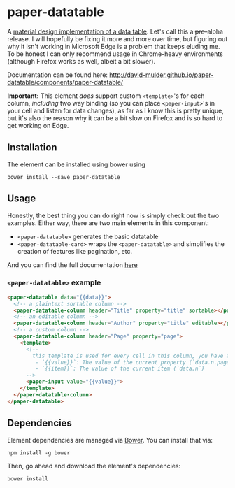 # paper-datatable

A [material design implementation of a data table](https://www.google.com/design/spec/components/data-tables.html). Let's call this a ~~pre-~~alpha release. I will hopefully be fixing it more and more over time, but figuring out why it isn't working in Microsoft Edge is a problem that keeps eluding me. To be honest I can only recommend usage in Chrome-heavy environments (although Firefox works as well, albeit a bit slower).

Documentation can be found here: http://david-mulder.github.io/paper-datatable/components/paper-datatable/

**Important:** This element *does* support custom `<template>`'s for each column, *including* two way binding (so you can place `<paper-input>`'s in your cell and listen for data changes), as far as I know this is pretty unique, but it's also the reason why it can be a bit slow on Firefox and is so hard to get working on Edge.

## Installation

The element can be installed using bower using

    bower install --save paper-datatable

## Usage

Honestly, the best thing you can do right now is simply check out the two examples. Either way, there are two main elements in this component:

 - `<paper-datatable>` generates the basic datatable
 - `<paper-datatable-card>` wraps the `<paper-datatable>` and simplifies the creation of features like pagination, etc.

And you can find the full documentation [here](http://david-mulder.github.io/paper-datatable/components/paper-datatable/)

### `<paper-datatable>` example

```html
<paper-datatable data="{{data}}">
  <!-- a plaintext sortable column -->
  <paper-datatable-column header="Title" property="title" sortable></paper-datatable-column>
  <!-- an editable column -->
  <paper-datatable-column header="Author" property="title" editable></paper-datatable-column>
  <!-- a custom column -->
  <paper-datatable-column header="Page" property="page">
	<template>
	  <!--
		this template is used for every cell in this column, you have access to:
		 - `{{value}}`: The value of the current property (`data.n.page`)
		 - `{{item}}`: The value of the current item (`data.n`)
	  -->
	  <paper-input value="{{value}}">
	</template>
  </paper-datatable-column>
</paper-datatable>
```

## Dependencies

Element dependencies are managed via [Bower](http://bower.io/). You can
install that via:

    npm install -g bower

Then, go ahead and download the element's dependencies:

    bower install
